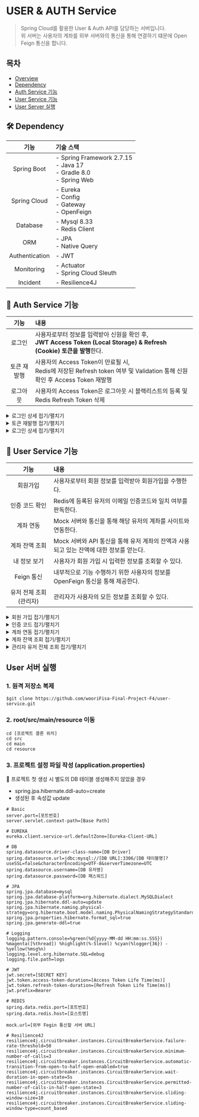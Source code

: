 # USER & AUTH Service
> Spring Cloud를 활용한 User & Auth API를 담당하는 서버입니다.<br> 
> 위 서버는 사용자의 계좌를 외부 서버와의 통신을 통해 연결하기 떄문에 Open Feign 통신을 합니다.

## 목차
- [Overview](#-overview) <br>
- [Dependency](#-dependency) <br>
- [Auth Service 기능](#-auth-service-기능) <br>
- [User Service 기능](#-user-service-기능) <br>
- [User Server 실행](#user-서버-실행) <br>

## 🛠️ Dependency

|       기능       | 기술 스택                                                                       |
|:--------------:|:----------------------------------------------------------------------------|
|  Spring Boot   | - Spring Framework 2.7.15<br> - Java 17 <br> - Gradle 8.0 <br> - Spring Web |
|  Spring Cloud  | - Eureka <br> - Config <br> - Gateway <br> - OpenFeign                      |
|    Database    | - Mysql 8.33 <br>- Redis Client                                             |
|      ORM       | - JPA <br>- Native Query                                                    |
| Authentication | - JWT                                                                       |
|   Monitoring   | - Actuator <br> - Spring Cloud Sleuth                                       |
|    Incident    | - Resilience4J    <br>                                                      |

## 📝 Auth Service 기능

|   기능   | 내용                                                                                                 |
|:------:|:---------------------------------------------------------------------------------------------------|
|  로그인   | 사용자로부터 정보를 입력받아 신원을 확인 후,<br>**JWT Access Token (Local Storage) & Refresh (Cookie) 토큰을 발행**한다.     |
| 토큰 재발행 | 사용자의 Access Token이 만료될 시,<br> Redis에 저장된 Refresh token 여부 및 Validation 통해 신원 확인 후 Access Token 재발행 |
|  로그아웃  | 사용자의 Access Token은 로그아웃 시 블랙리스트의 등록 및 Redis Refresh Token 삭제                                       |

<details>
<summary> 로그인 상세  접기/펼치기</summary>

<h3> Request Feilds </h3>

<table>
    <tr>
        <td> Path </td>
        <td> Type </td>
        <td> Description </td>
    </tr>
    <tr>
        <td> email </td>
        <td> String </td>
        <td> 이메일(ID 대체) </td>
    </tr>
    <tr>
        <td> password </td>
        <td> String </td>
        <td> 패스워드 </td>
    </tr>
</table>
<b<b
<h3> Curl Request </h3>

```
curl -i -X POST https://artemoderni.com/api/user/auth/v1/login \
     -H "Content-Type: application/json" \
     -H "Access-Control-Allow-Origin: https://artemoderni.web.app" \
     -d '{
            "email":"[유저 이메일]",
            "password":"[계정 비밀번호]"
         }'
```

<h3> Http Request </h3>

```
POST /api/user/auth/v1/login HTTP/2
Host: artemoderni.com
user-agent: curl/7.88.1
accept: */*
content-type: application/json
access-control-allow-origin: https://artemoderni.web.app
content-length: 55
```

<h3> Http Response </h3>

```
HTTP/2 200
content-type: text/plain;charset=UTF-8
content-length: 35
vary: Origin
vary: Access-Control-Request-Method
vary: Access-Control-Request-Headers
authorization: [Access Token]
set-cookie: refresh-token=[Refresh Token], httponly, secure, SameTime=None
```

<br>
</details>

<details>
<summary> 토큰 재발행 접기/펼치기</summary>

```
```

<br>
</details>
<details>
<summary> 로그인 상세  접기/펼치기</summary>

```
```

<br>
</details>

## 📝 User Service 기능

|       기능       | 내용                                                     |
|:--------------:|:-------------------------------------------------------|
|      회원가입      | 사용자로부터 회원 정보를 입력받아 회원가입을 수행한다.                         |
|    인증 코드 확인    | Redis에 등록된 유저의 이메일 인증코드와 일치 여부를 판독한다.                  |
|     계좌 연동      | Mock 서버와 통신을 통해 해당 유저의 계좌를 사이트와 연동한다.                  |
|    계좌 잔액 조회    | Mock 서버와 API 통신을 통해 유저 계좌의 잔액과 사용되고 있는 잔액에 대한 정보를 얻는다. |
|    내 정보 보기     | 사용자가 회원 가입 시 입력한 정보를 조회할 수 있다.                         |
|    Feign 통신    | 내부적으로 기능 수행하기 위한 사용자의 정보를 OpenFeign 통신을 통해 제공한다.       |
| 유저 전체 조회 (관리자) | 관리자가 사용자의 모든 정보를 조회할 수 있다.                             |

<details>
<summary> 회원 가입 접기/펼치기</summary>

```
```

<br>
</details>

<details>
<summary> 인증 코드 접기/펼치기</summary>

```
```

<br>
</details>

<details>
<summary> 계좌 연동 접기/펼치기</summary>

```
```

<br>
</details>

<details>
<summary> 계좌 잔액 조회 접기/펼치기</summary>

```
```

<br>
</details>

<details>
<summary> 관리자 유저 전체 조회 접기/펼치기</summary>

```
```

<br>
</details>

## User 서버 실행
### 1. 원격 저장소 복제
```shell
$git clone https://github.com/wooriFisa-Final-Project-F4/user-service.git
``` 
### 2. root/src/main/resource 이동
```shell
cd [프로젝트 클론 위치]
cd src
cd main
cd resource
``` 

### 3. 프로젝트 설정 파일 작성 (application.properties)
📌 프로젝트 첫 생성 시 별도의 DB 테이블 생성해주지 않았을 경우 
- spring.jpa.hibernate.ddl-auto=create 
- 생성된 후 속성값 update

```properties
# Basic 
server.port=[포트번호]
server.servlet.context-path=[Base Path]

# EUREKA
eureka.client.service-url.defaultZone=[Eureka-Client-URL]

# DB
spring.datasource.driver-class-name=[DB Driver]
spring.datasource.url=jdbc:mysql://[DB URL]:3306/[DB 테이블명]?useSSL=false&characterEncoding=UTF-8&serverTimezone=UTC
spring.datasource.username=[DB 유저명]
spring.datasource.password=[DB 패스워드]

# JPA 
spring.jpa.database=mysql
spring.jpa.database-platform=org.hibernate.dialect.MySQLDialect
spring.jpa.hibernate.ddl-auto=update
spring.jpa.hibernate.naming.physical-strategy=org.hibernate.boot.model.naming.PhysicalNamingStrategyStandardImpl
spring.jpa.properties.hibernate.format_sql=true
spring.jpa.generate-ddl=true

# Logging
logging.pattern.console=%green(%d{yyyy-MM-dd HH:mm:ss.SSS}) %magenta([%thread]) %highlight(%-5level) %cyan(%logger{36}) - %yellow(%msg%n)
logging.level.org.hibernate.SQL=debug
logging.file.path=logs

# JWT
jwt.secret=[SECRET KEY]
jwt.token.access-token-duration=[Access Token Life Time(ms)]
jwt.token.refresh-token-duration=[Refresh Token Life Time(ms)]
jwt.prefix=Bearer 

# REDIS
spring.data.redis.port=[포트번호]
spring.data.redis.host=[호스트명]

mock.url=[외부 Fegin 통신할 서버 URL]

# Resilience4J
resilience4j.circuitbreaker.instances.CircuitBreakerService.failure-rate-threshold=50
resilience4j.circuitbreaker.instances.CircuitBreakerService.minimum-number-of-calls=3
resilience4j.circuitbreaker.instances.CircuitBreakerService.automatic-transition-from-open-to-half-open-enabled=true
resilience4j.circuitbreaker.instances.CircuitBreakerService.wait-duration-in-open-state=5s
resilience4j.circuitbreaker.instances.CircuitBreakerService.permitted-number-of-calls-in-half-open-state=3
resilience4j.circuitbreaker.instances.CircuitBreakerService.sliding-window-size=10
resilience4j.circuitbreaker.instances.CircuitBreakerService.sliding-window-type=count_based
```


